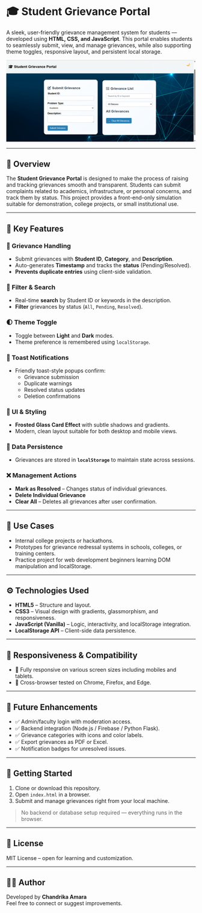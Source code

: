 # 🎓 Student Grievance Portal

A sleek, user-friendly grievance management system for students — developed using **HTML, CSS, and JavaScript**. This portal enables students to seamlessly submit, view, and manage grievances, while also supporting theme toggles, responsive layout, and persistent local storage.

![Grievance Portal UI](image.png)

---

## 📌 Overview

The **Student Grievance Portal** is designed to make the process of raising and tracking grievances smooth and transparent. Students can submit complaints related to academics, infrastructure, or personal concerns, and track them by status. This project provides a front-end-only simulation suitable for demonstration, college projects, or small institutional use.

---

## 🔑 Key Features

### 📝 Grievance Handling
- Submit grievances with **Student ID**, **Category**, and **Description**.
- Auto-generates **Timestamp** and tracks the **status** (Pending/Resolved).
- **Prevents duplicate entries** using client-side validation.

### 🔎 Filter & Search
- Real-time **search** by Student ID or keywords in the description.
- **Filter** grievances by status (`All`, `Pending`, `Resolved`).

### 🌓 Theme Toggle
- Toggle between **Light** and **Dark** modes.
- Theme preference is remembered using `localStorage`.

### 🔔 Toast Notifications
- Friendly toast-style popups confirm:
  - Grievance submission
  - Duplicate warnings
  - Resolved status updates
  - Deletion confirmations

### 🧊 UI & Styling
- **Frosted Glass Card Effect** with subtle shadows and gradients.
- Modern, clean layout suitable for both desktop and mobile views.

### 💾 Data Persistence
- Grievances are stored in **`localStorage`** to maintain state across sessions.

### ❌ Management Actions
- **Mark as Resolved** – Changes status of individual grievances.
- **Delete Individual Grievance**
- **Clear All** – Deletes all grievances after user confirmation.

---

## 🎯 Use Cases

- Internal college projects or hackathons.
- Prototypes for grievance redressal systems in schools, colleges, or training centers.
- Practice project for web development beginners learning DOM manipulation and localStorage.

---

## ⚙️ Technologies Used

- **HTML5** – Structure and layout.
- **CSS3** – Visual design with gradients, glassmorphism, and responsiveness.
- **JavaScript (Vanilla)** – Logic, interactivity, and localStorage integration.
- **LocalStorage API** – Client-side data persistence.

---

## 📱 Responsiveness & Compatibility

- 📲 Fully responsive on various screen sizes including mobiles and tablets.
- 🧪 Cross-browser tested on Chrome, Firefox, and Edge.

---

## 🌱 Future Enhancements

- ✅ Admin/faculty login with moderation access.
- ✅ Backend integration (Node.js / Firebase / Python Flask).
- ✅ Grievance categories with icons and color labels.
- ✅ Export grievances as PDF or Excel.
- ✅ Notification badges for unresolved issues.

---

## 🚀 Getting Started

1. Clone or download this repository.
2. Open `index.html` in a browser.
3. Submit and manage grievances right from your local machine.

> No backend or database setup required — everything runs in the browser.

---

## 📜 License

MIT License – open for learning and customization.

---

## 👩‍💻 Author

Developed by **Chandrika Amara**  
Feel free to connect or suggest improvements.

